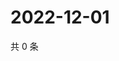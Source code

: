 # 2022-12-01

共 0 条

<!-- BEGIN WEIBO -->
<!-- 最后更新时间 Thu Dec 01 2022 10:38:55 GMT+0800 (China Standard Time) -->

<!-- END WEIBO -->
